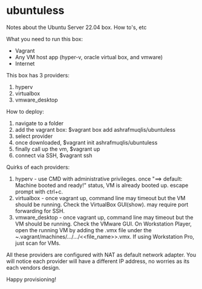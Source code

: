 # ubuntuless
Notes about the Ubuntu Server 22.04 box. How to's, etc

What you need to run this box:
- Vagrant
- Any VM host app (hyper-v, oracle virtual box, and vmware)
- Internet

This box has 3 providers:
1) hyperv
2) virtualbox
3) vmware_desktop

How to deploy:
1) navigate to a folder
2) add the vagrant box: $vagrant box add ashrafmuqlis/ubuntuless
3) select provider
4) once downloaded, $vagrant init ashrafmuqlis/ubuntuless
5) finally call up the vm, $vagrant up
6) connect via SSH, $vagrant ssh

Quirks of each providers:
1) hyperv - use CMD with administrative privileges. once "==> default: Machine booted and ready!" status, VM is already booted up. escape prompt with ctrl+c.
2) virtualbox - once vagrant up, command line may timeout but the VM should be running. Check the VirtualBox GUI(show). may require port forwarding for SSH.
3) vmware_desktop - once vagrant up, command line may timeout but the VM should be running. Check the VMware GUI. On Workstation Player, open the running VM by adding the .vmx file  under the ~.vagrant/machines/.../.../<<file_name>>.vmx. If using Workstation Pro, just scan for VMs.

All these providers are configured with NAT as default network adapter. You will notice each provider will have a different IP address, no worries as its each vendors design.

Happy provisioning!


    
